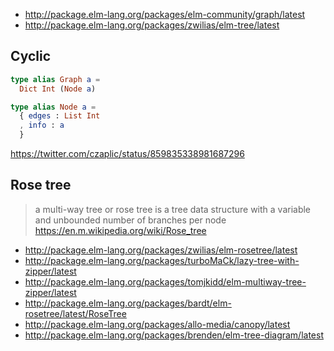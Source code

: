 - http://package.elm-lang.org/packages/elm-community/graph/latest
- http://package.elm-lang.org/packages/zwilias/elm-tree/latest

## Cyclic


```elm
type alias Graph a =
  Dict Int (Node a)

type alias Node a =
  { edges : List Int
  , info : a
  }
```

https://twitter.com/czaplic/status/859835338981687296

## Rose tree

>a multi-way tree or rose tree is a tree data structure with a variable and unbounded number of branches per node https://en.m.wikipedia.org/wiki/Rose_tree

- http://package.elm-lang.org/packages/zwilias/elm-rosetree/latest
- http://package.elm-lang.org/packages/turboMaCk/lazy-tree-with-zipper/latest
- http://package.elm-lang.org/packages/tomjkidd/elm-multiway-tree-zipper/latest
- http://package.elm-lang.org/packages/bardt/elm-rosetree/latest/RoseTree
- http://package.elm-lang.org/packages/allo-media/canopy/latest
- http://package.elm-lang.org/packages/brenden/elm-tree-diagram/latest

